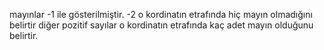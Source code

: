 mayınlar -1 ile gösterilmiştir.
-2 o kordinatın etrafında hiç mayın olmadığını belirtir
diğer pozitif sayılar o kordinatın etrafında kaç adet mayın olduğunu belirtir.
